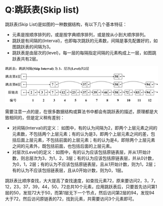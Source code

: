 Q:跳跃表(Skip list)
===
跳跃表(Skip List)是如图的一种数据结构，有以下几个基本特征：

+ 元素是按顺序排列的，或是按字典顺序排列，或是按从小到大顺序排列。
+ 跳跃是有间隔的(Interval)，也即每次跳跃的元素数，间隔是事先配置好的，如图跳跃表的间隔为3。
+ 跳跃表是由层次的(level)，每一层的每隔指定间隔的元素构成上一层，如图跳跃表共有2层。

![跳跃表结构](https://github.com/IceDarron/Note/blob/master/Image/skiplist.png)

需要注意一点的是，在很多数据结构或算法书中都会有跳跃表的描述，原理都是大致相同的，但是定义稍有差别：

+ 对间隔(Interval)的定义： 如图中，有的认为间隔为2，即两个上层元素之间的元素数，不包括两个上层元素；有的认为是3，即两个上层元素之间的差，包括后面上层元素，不包括前面的上层元素；有的认为是4，即除两个上层元素之间的元素外，既包括前面，也包括后面的上层元素。
+ 对层次(Level)的定义：如图中，有的认为应该包括原链表层，并从1开始计数，则总层次为3，为1，2，3层；有的认为应该包括原链表层，并从0计数，为0，1，2层；有的认为不应该包括原链表层，且从1开始计数，则为1，2层；有的认为不应该包括链表层，且从0开始计数，则为0，1层。

跳跃表比顺序查找，大大提高了查找速度，如查找元素72，原来要访问2，3，7，12，23，37，39，44，50，72总共10个元素，应用跳跃表后，只要首先访问第1层的50，发现72大于50，而第1层无下一个节点，然后访问第2层的94，发现94大于72，然后访问原链表的72，找到元素，共需要访问3个元素即可。
